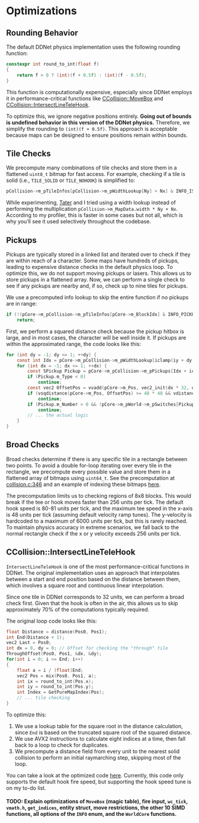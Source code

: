 # Optimizations

## Rounding Behavior

The default DDNet physics implementation uses the following rounding function:

```cpp
constexpr int round_to_int(float f)
{
    return f > 0 ? (int)(f + 0.5f) : (int)(f - 0.5f);
}
```

This function is computationally expensive, especially since DDNet employs it in performance-critical functions like [CCollision::MoveBox](https://github.com/ddnet/ddnet/blob/0832e044ab9bb51bfa44f8b5e2299e085173c41a/src/game/collision.cpp#L521) and [CCollision::IntersectLineTeleHook](https://github.com/ddnet/ddnet/blob/0832e044ab9bb51bfa44f8b5e2299e085173c41a/src/game/collision.cpp#L360).

To optimize this, we ignore negative positions entirely. **Going out of bounds is undefined behavior in this version of the DDNet physics.** Therefore, we simplify the rounding to `(int)(f + 0.5f)`. This approach is acceptable because maps can be designed to ensure positions remain within bounds.

## Tile Checks

We precompute many combinations of tile checks and store them in a flattened `uint8_t` bitmap for fast access. For example, checking if a tile is solid (i.e., `TILE_SOLID` or `TILE_NOHOOK`) is simplified to:

```c
pCollision->m_pTileInfos[pCollision->m_pWidthLookup[Ny] + Nx] & INFO_ISSOLID
```

While experimenting, [Tater](https://github.com/sjrc6/) and I tried using a width lookup instead of performing the multiplication `pCollision->m_MapData.width * Ny + Nx`. According to my profiler, this is faster in some cases but not all, which is why you’ll see it used selectively throughout the codebase.

## Pickups

Pickups are typically stored in a linked list and iterated over to check if they are within reach of a character. Some maps have hundreds of pickups, leading to expensive distance checks in the default physics loop. To optimize this, we do not support moving pickups or lasers. This allows us to store pickups in a flattened array. Now, we can perform a single check to see if any pickups are nearby and, if so, check up to nine tiles for pickups.

We use a precomputed info lookup to skip the entire function if no pickups are in range:

```c
if (!(pCore->m_pCollision->m_pTileInfos[pCore->m_BlockIdx] & INFO_PICKUPNEXT))
    return;
```

First, we perform a squared distance check because the pickup hitbox is large, and in most cases, the character will be well inside it. If pickups are within the approximated range, the code looks like this:

```c
for (int dy = -1; dy <= 1; ++dy) {
    const int Idx = pCore->m_pCollision->m_pWidthLookup[iclamp(iy + dy, 0, Height - 1)];
    for (int dx = -1; dx <= 1; ++dx) {
        const SPickup Pickup = pCore->m_pCollision->m_pPickups[Idx + iclamp(ix + dx, 0, Width - 1)];
        if (Pickup.m_Type < 0)
            continue;
        const vec2 OffsetPos = vvadd(pCore->m_Pos, vec2_init(dx * 32, dy * 32));
        if (vsqdistance(pCore->m_Pos, OffsetPos) >= 48 * 48 && vdistance(pCore->m_Pos, OffsetPos) >= 48)
            continue;
        if (Pickup.m_Number > 0 && !pCore->m_pWorld->m_pSwitches[Pickup.m_Number].m_Status)
            continue;
        // ... the actual logic
    }
}
```

## Broad Checks

Broad checks determine if there is any specific tile in a rectangle between two points. To avoid a double for-loop iterating over every tile in the rectangle, we precompute every possible value and store them in a flattened array of bitmaps using `uint64_t`. See the precomputation at [collision.c:346](https://github.com/Teero888/ddnet_physics_c/blob/c73f6412b7d71d530dd9b1f6a66eb075d9a6a784/src/collision.c#L346C1-L404C4) and an example of indexing these bitmaps [here](https://github.com/Teero888/ddnet_physics_c/blob/c73f6412b7d71d530dd9b1f6a66eb075d9a6a784/src/collision.c#L710C1-L719C2).

The precomputation limits us to checking regions of 8x8 blocks. This would break if the tee or hook moves faster than 256 units per tick. The default hook speed is 80-81 units per tick, and the maximum tee speed in the x-axis is 48 units per tick (assuming default velocity ramp tunes). The y-velocity is hardcoded to a maximum of 6000 units per tick, but this is rarely reached. To maintain physics accuracy in extreme scenarios, we fall back to the normal rectangle check if the x or y velocity exceeds 256 units per tick.

## CCollision::IntersectLineTeleHook

`IntersectLineTeleHook` is one of the most performance-critical functions in DDNet. The original implementation uses an approach that interpolates between a start and end position based on the distance between them, which involves a square root and continuous linear interpolation.

Since one tile in DDNet corresponds to 32 units, we can perform a broad check first. Given that the hook is often in the air, this allows us to skip approximately 70% of the computations typically required.

The original loop code looks like this:

```cpp
float Distance = distance(Pos0, Pos1);
int End(Distance + 1);
vec2 Last = Pos0;
int dx = 0, dy = 0; // Offset for checking the "through" tile
ThroughOffset(Pos0, Pos1, &dx, &dy);
for(int i = 0; i <= End; i++)
{
    float a = i / (float)End;
    vec2 Pos = mix(Pos0, Pos1, a);
    int ix = round_to_int(Pos.x);
    int iy = round_to_int(Pos.y);
    int Index = GetPureMapIndex(Pos);
    // ... tile checking
}
```

To optimize this:

1. We use a lookup table for the square root in the distance calculation, since `End` is based on the truncated square root of the squared distance.
2. We use AVX2 instructions to calculate eight indices at a time, then fall back to a loop to check for duplicates.
3. We precompute a distance field from every unit to the nearest solid collision to perform an initial raymarching step, skipping most of the loop.

You can take a look at the optimized code [here](https://github.com/Teero888/ddnet_physics_c/blob/c73f6412b7d71d530dd9b1f6a66eb075d9a6a784/src/collision.c#L777-L862).
Currently, this code only supports the default hook fire speed, but supporting the hook speed tune is on my to-do list.

#### TODO: Explain optimizations of `MoveBox` (magic table), fire input, `wc_tick`, `vmath.h`, `get_indices`, entity struct, move restrictions, the other 10 SIMD functions, all options of the `INFO` enum, and the `WorldCore` functions.
